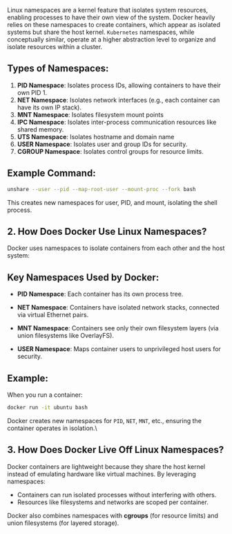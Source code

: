 Linux namespaces are a kernel feature that isolates system resources, enabling processes to have their own view of the system. Docker heavily relies on these namespaces to create containers, which appear as isolated systems but share the host kernel. `Kubernetes` namespaces, while conceptually similar, operate at a higher abstraction level to organize and isolate resources within a cluster.

## Types of Namespaces:

1. **PID Namespace**: Isolates process IDs, allowing containers to have their own PID 1.
2. **NET Namespace**: Isolates network interfaces (e.g., each container can have its own IP stack).
3. **MNT Namespace**: Isolates filesystem mount points
4. **IPC Namespace**: Isolates inter-process communication resources like shared memory.
5.  **UTS Namespace**: Isolates hostname and domain name
6. **USER Namespace**: Isolates user and group IDs for security.
7. **CGROUP Namespace**: Isolates control groups for resource limits.

## Example Command:

```bash
unshare --user --pid --map-root-user --mount-proc --fork bash
```

This creates new namespaces for user, PID, and mount, isolating the shell process.

## **2. How Does Docker Use Linux Namespaces?**

Docker uses namespaces to isolate containers from each other and the host system:

## Key Namespaces Used by Docker:

- **PID Namespace**: Each container has its own process tree.

- **NET Namespace**: Containers have isolated network stacks, connected via virtual Ethernet pairs.

- **MNT Namespace**: Containers see only their own filesystem layers (via union filesystems like OverlayFS).    
- **USER Namespace**: Maps container users to unprivileged host users for security.

## Example:

When you run a container:

```bash
docker run -it ubuntu bash
```


Docker creates new namespaces for `PID`, `NET`, `MNT`, etc., ensuring the container operates in isolation.\


## **3. How Does Docker Live Off Linux Namespaces?**

Docker containers are lightweight because they share the host kernel instead of emulating hardware like virtual machines. By leveraging namespaces:

- Containers can run isolated processes without interfering with others.
-  Resources like filesystems and networks are scoped per container.

Docker also combines namespaces with **cgroups** (for resource limits) and union filesystems (for layered storage).